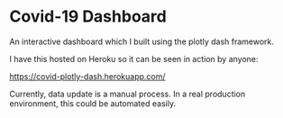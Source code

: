 # Covid-19 Dashboard

An interactive dashboard which I built using the plotly dash framework.

I have this hosted on Heroku so it can be seen in action by anyone:

https://covid-plotly-dash.herokuapp.com/

Currently, data update is a manual process. In a real production environment, this could be automated easily.